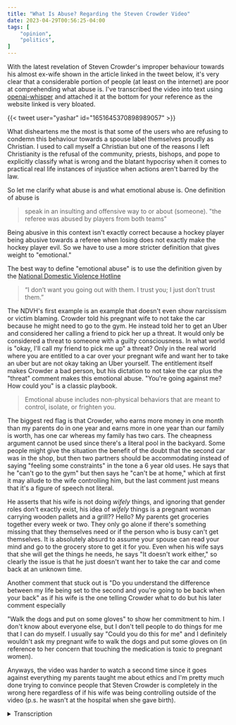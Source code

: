 ```yaml
---
title: "What Is Abuse? Regarding the Steven Crowder Video"
date: 2023-04-29T00:56:25-04:00
tags: [
    "opinion",
    "politics",
]
---
```


With the latest revelation of Steven Crowder's improper behaviour towards his almost ex-wife shown in the article linked in the tweet below, it's very clear that a considerable portion of people (at least on the internet) are poor at comprehending what abuse is. I've transcribed the video into text using [openai-whisper](https://github.com/openai/whisper) and attached it at the bottom for your reference as the website linked is very bloated.

{{< tweet user="yashar" id="1651645370898989057" >}}

What disheartens me the most is that some of the users who are refusing to condemn this behaviour towards a spouse label themselves proudly as Christian. I used to call myself a Christian but one of the reasons I left Christianity is the refusal of the community, priests, bishops, and pope to explicitly classify what is wrong and the blatant hypocrisy when it comes to practical real life instances of injustice when actions aren't barred by the law.

So let me clarify what abuse is and what emotional abuse is. One definition of abuse is

> speak in an insulting and offensive way to or about (someone).
> "the referee was abused by players from both teams"

Being abusive in this context isn't exactly correct because a hockey player being abusive towards a referee when losing does not exactly make the hockey player evil. So we have to use a more stricter definition that gives weight to "emotional."

The best way to define "emotional abuse" is to use the definition given by the [National Domestic Violence Hotline](https://www.thehotline.org/resources/what-is-emotional-abuse/)

> “I don’t want you going out with them. I trust you; I just don’t trust them.”

The NDVH's first example is an example that doesn't even show narcissism or victim blaming. Crowder told his pregnant wife to not take the car because he might need to go to the gym. He instead told her to get an Uber and considered her calling a friend to pick her up a threat. It would only be considered a threat to someone with a guilty consciousness. In what world is "okay, I'll call my friend to pick me up" a threat? Only in the real world where you are entitled to a car over your pregnant wife and want her to take an uber but are not okay taking an Uber yourself. The entitlement itself makes Crowder a bad person, but his dictation to not take the car plus the "threat" comment makes this emotional abuse. "You're going against me? How could you" is a classic playbook.

> Emotional abuse includes non-physical behaviors that are meant to control, isolate, or frighten you.

The biggest red flag is that Crowder, who earns more money in one month than my parents do in one year and earns more in one year than our family is worth, has one car whereas my family has two cars. The cheapness argument cannot be used since there's a literal pool in the backyard. Some people might give the situation the benefit of the doubt that the second car was in the shop, but then two partners should be accommodating instead of saying "feeling some constraints" in the tone a 6 year old uses. He says that he "can't go to the gym" but then says he "can't be at home," which at first it may allude to the wife controlling him, but the last comment just means that it's a figure of speech not literal.

He asserts that his wife is not doing _wifely_ things, and ignoring that gender roles don't exactly exist, his idea of _wifely_ things is a pregnant woman carrying wooden pallets and a grill?? Hello? My parents get groceries together every week or two. They only go alone if there's something missing that they themselves need or if the person who is busy can't get themselves. It is absolutely absurd to assume your spouse can read your mind and go to the grocery store to get it for you. Even when his wife says that she will get the things he needs, he says "It doesn't work either," so clearly the issue is that he just doesn't want her to take the car and come back at an unknown time.

Another comment that stuck out is "Do you understand the difference between my life being set to the second and you're going to be back when your back" as if his wife is the one telling Crowder what to do but his later comment especially

"Walk the dogs and put on some gloves" to show her commitment to him. I don't know about everyone else, but I don't tell people to do things for me that I can do myself. I usually say "Could you do this for me" and I definitely wouldn't ask my pregnant wife to walk the dogs and put some gloves on (in reference to her concern that touching the medication is toxic to pregnant women).

Anyways, the video was harder to watch a second time since it goes against everything my parents taught me about ethics and I'm pretty much done trying to convince people that Steven Crowder is completely in the wrong here regardless of if his wife was being controlling outside of the video (p.s. he wasn't at the hospital when she gave birth).

<details><summary>Transcription</summary>

This isn't exactly what was said, but it's useful as a guideline to watch the speech I referenced.

```txt
[00:00.000 --> 00:06.000]  Because I drew a boundary. I drew a boundary. No, no, you just did it. You just did it.
[00:06.000 --> 00:10.000]  I drew a boundary in abuse of control. You were not taking the car.
[00:10.000 --> 00:16.000]  Because if you refuse to do rightful things, then I will go pick up the grocery.
[00:18.000 --> 00:23.000]  Steaks, wood pellets, my grill. I know it's not a reasonable workbook.
[00:23.000 --> 00:27.000]  But I'll go do it. How about a huge purse?
[00:27.000 --> 00:29.000]  How do you respond to that?
[00:29.000 --> 00:32.000]  Other than that, I'm the man.
[00:32.000 --> 00:38.000]  I don't know. Other than that, I'm the man.
[00:38.000 --> 00:40.000]  No, you're not taking the car.
[00:40.000 --> 00:42.000]  You're not taking the car.
[00:42.000 --> 00:44.000]  Then I will ask them to pick up the car.
[00:44.000 --> 00:46.000]  What would you like them to ask?
[00:46.000 --> 00:47.000]  Oh, that's right.
[00:47.000 --> 00:49.000]  Give it an Uber.
[00:49.000 --> 00:52.000]  Okay, Stephen, I can't.
[00:52.000 --> 00:54.000]  Feeling some constraints?
[00:54.000 --> 00:56.000]  Stephen, I can't see them.
[00:56.000 --> 00:59.000]  Listen to me. You want to walk out right now? Listen to me.
[00:59.000 --> 01:02.000]  I can't go to the gym. I can't go to my parents. I can't call my friends.
[01:02.000 --> 01:05.000]  I can't go. I can't be home. You're going to take the car and leave me here.
[01:05.000 --> 01:07.000]  Hillary, just think of how boxed in you've made me.
[01:07.000 --> 01:10.000]  What do you need me to pick up? I'll get it. I'll be back when I'm back.
[01:10.000 --> 01:13.000]  No, that doesn't work either or you'll be back when you're back.
[01:13.000 --> 01:15.000]  It doesn't work either.
[01:15.000 --> 01:20.000]  Do you understand the difference between my life being set to the setting and you're going to be back when I'm back?
[01:20.000 --> 01:22.000]  Stephen.
[01:25.000 --> 01:28.000]  The only way out of this is disciplinary stuff.
[01:28.000 --> 01:30.000]  It's the only way out of this when we're at an impact.
[01:30.000 --> 01:32.000]  You're going to be back.
[01:32.000 --> 01:34.000]  Good. Because you can't have any disciplinary stuff.
[01:34.000 --> 01:36.000]  There you go.
[01:36.000 --> 01:38.000]  You throw your hand. You give up so easily.
[01:38.000 --> 01:39.000]  I don't give up so easily.
[01:39.000 --> 01:40.000]  You give up so easily?
[01:40.000 --> 01:42.000]  I just said the only way out of this is disciplinary stuff.
[01:42.000 --> 01:44.000]  You said then we're at an impact.
[01:44.000 --> 01:46.000]  No, we are at an impact.
[01:46.000 --> 01:48.000]  I love you, but Stephen.
[01:48.000 --> 01:50.000]  Your piece is sick.
[01:50.000 --> 01:52.000]  Your piece is sick.
[01:52.000 --> 01:54.000]  Watch it.
[01:54.000 --> 01:56.000]  Fucking watch it.
[01:56.000 --> 01:58.000]  I'm going to let go.
[01:58.000 --> 02:00.000]  I'll get what you need me to get.
[02:00.000 --> 02:02.000]  And I need some space.
[02:02.000 --> 02:04.000]  You need to just talk to me a little bit.
[02:04.000 --> 02:06.000]  I love you.
[02:06.000 --> 02:08.000]  I love you very much.
[02:08.000 --> 02:10.000]  I don't love you. That's the big problem.
[02:10.000 --> 02:12.000]  I've never received love from you.
[02:12.000 --> 02:14.000]  And the fact is when I go, look, I need an A, B, C, and D.
[02:14.000 --> 02:16.000]  You just be disciplined about it.
[02:16.000 --> 02:18.000]  But I love you more than life itself.
[02:18.000 --> 02:20.000]  Okay, put on some gloves.
[02:20.000 --> 02:22.000]  No, but I love you more than life itself.
[02:22.000 --> 02:24.000]  That's not fair. That's not fair. And it's disingenuous.
[02:24.000 --> 02:26.000]  Hillary, you're right.
[02:26.000 --> 02:28.000]  Right in the ass.
[02:28.000 --> 02:30.000]  Become someone who's needed.
[02:30.000 --> 02:32.000]  Day in and day out.
[02:32.000 --> 02:34.000]  Worthy of a life.
[02:34.000 --> 02:36.000]  No, not of the life.
[02:36.000 --> 02:38.000]  Hillary, come on now.
[02:38.000 --> 02:40.000]  I'm not going to engage. I'm not going to engage anymore.
[02:40.000 --> 02:42.000]  I'm going to go. I'll get what you need.
[02:42.000 --> 02:44.000]  I'll get what you need.
[02:44.000 --> 02:46.000]  I love you.
[02:46.000 --> 02:48.000]  I commit it to you.
[02:48.000 --> 02:50.000]  I love you.
[02:50.000 --> 02:52.000]  I commit it to you.
[02:52.000 --> 02:54.000]  Fuck that.
[02:54.000 --> 02:56.000]  That's the gloves.
[02:56.000 --> 02:58.000]  Are you committed enough to do these things?
[02:58.000 --> 03:00.000]  Are you committed enough to do those things?
[03:00.000 --> 03:02.000]  You're not committed to anything.
[03:02.000 --> 03:04.000]  You're not committed to anything.
[03:04.000 --> 03:05.920]  You just said I love you.
[03:05.920 --> 03:08.000]  Walk the dogs front and closed.
[03:08.000 --> 03:10.000]  Walk the dog front and closed.
[03:10.000 --> 03:12.000]  Are you committed enough to do those things?
[03:12.000 --> 03:14.000]  Are you committed enough to do those things?
[03:14.000 --> 03:16.000]  I'm committed.
[03:16.000 --> 03:18.000]  Walk the dogs front and closed.
[03:18.000 --> 03:20.000]  Are you committed enough to do the medication?
[03:20.000 --> 03:22.000]  Walk the dog front and closed.
[03:22.000 --> 03:24.000]  Take care.
```

</details>
